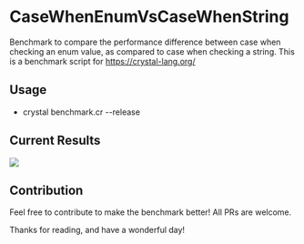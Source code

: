 # CaseWhenEnumVsCaseWhenString

Benchmark to compare the performance difference between case when checking an enum value, as compared to case when checking a string. This is a benchmark script for https://crystal-lang.org/ 


## Usage
 - crystal benchmark.cr --release
 
 
## Current Results

![](https://i.gyazo.com/a7274d3dc2bc5672d244f4715ea68b92.png)

## Contribution

Feel free to contribute to make the benchmark better! All PRs are welcome.

Thanks for reading, and have a wonderful day!
